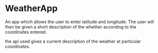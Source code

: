# WeatherApp
An app which allows the user to enter latitude and longitude. The user will then be given a short description of the whether according to the coordinates entered.

the api used gives a current description of the weather at particular coordinates. 
